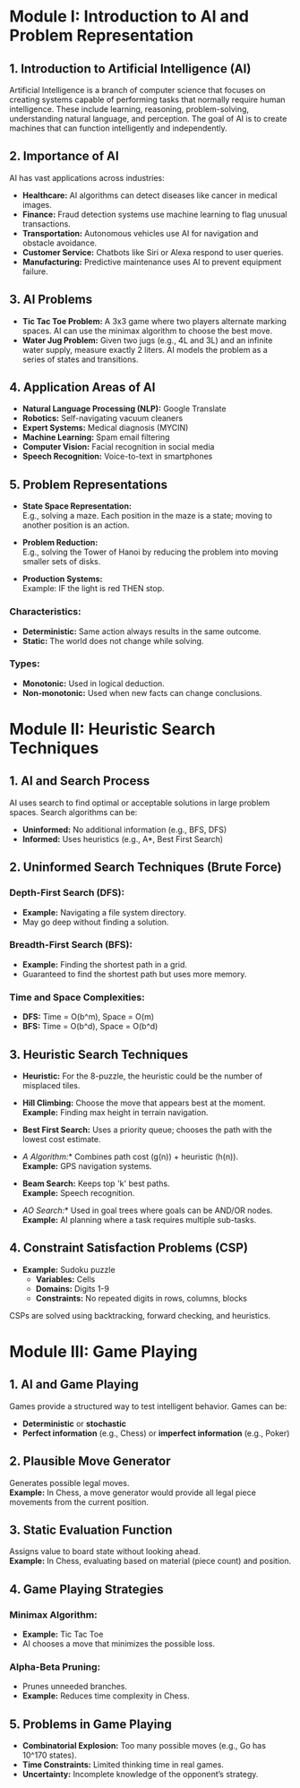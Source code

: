 # Module I: Introduction to AI and Problem Representation

## 1. Introduction to Artificial Intelligence (AI)
Artificial Intelligence is a branch of computer science that focuses on creating systems capable of performing tasks that normally require human intelligence. These include learning, reasoning, problem-solving, understanding natural language, and perception. The goal of AI is to create machines that can function intelligently and independently.

## 2. Importance of AI
AI has vast applications across industries:
- **Healthcare:** AI algorithms can detect diseases like cancer in medical images.
- **Finance:** Fraud detection systems use machine learning to flag unusual transactions.
- **Transportation:** Autonomous vehicles use AI for navigation and obstacle avoidance.
- **Customer Service:** Chatbots like Siri or Alexa respond to user queries.
- **Manufacturing:** Predictive maintenance uses AI to prevent equipment failure.

## 3. AI Problems
- **Tic Tac Toe Problem:** A 3x3 game where two players alternate marking spaces. AI can use the minimax algorithm to choose the best move.
- **Water Jug Problem:** Given two jugs (e.g., 4L and 3L) and an infinite water supply, measure exactly 2 liters. AI models the problem as a series of states and transitions.

## 4. Application Areas of AI
- **Natural Language Processing (NLP):** Google Translate
- **Robotics:** Self-navigating vacuum cleaners
- **Expert Systems:** Medical diagnosis (MYCIN)
- **Machine Learning:** Spam email filtering
- **Computer Vision:** Facial recognition in social media
- **Speech Recognition:** Voice-to-text in smartphones

## 5. Problem Representations
- **State Space Representation:**  
  E.g., solving a maze. Each position in the maze is a state; moving to another position is an action.

- **Problem Reduction:**  
  E.g., solving the Tower of Hanoi by reducing the problem into moving smaller sets of disks.

- **Production Systems:**  
  Example: IF the light is red THEN stop.

### Characteristics:
- **Deterministic:** Same action always results in the same outcome.
- **Static:** The world does not change while solving.

### Types:
- **Monotonic:** Used in logical deduction.
- **Non-monotonic:** Used when new facts can change conclusions.


# Module II: Heuristic Search Techniques

## 1. AI and Search Process
AI uses search to find optimal or acceptable solutions in large problem spaces. Search algorithms can be:
- **Uninformed:** No additional information (e.g., BFS, DFS)
- **Informed:** Uses heuristics (e.g., A*, Best First Search)

## 2. Uninformed Search Techniques (Brute Force)

### Depth-First Search (DFS):
- **Example:** Navigating a file system directory.
- May go deep without finding a solution.

### Breadth-First Search (BFS):
- **Example:** Finding the shortest path in a grid.
- Guaranteed to find the shortest path but uses more memory.

### Time and Space Complexities:
- **DFS:** Time = O(b^m), Space = O(m)
- **BFS:** Time = O(b^d), Space = O(b^d)

## 3. Heuristic Search Techniques
- **Heuristic:** For the 8-puzzle, the heuristic could be the number of misplaced tiles.
  
- **Hill Climbing:** Choose the move that appears best at the moment.  
  **Example:** Finding max height in terrain navigation.

- **Best First Search:** Uses a priority queue; chooses the path with the lowest cost estimate.

- **A* Algorithm:** Combines path cost (g(n)) + heuristic (h(n)).  
  **Example:** GPS navigation systems.

- **Beam Search:** Keeps top 'k' best paths.  
  **Example:** Speech recognition.

- **AO* Search:** Used in goal trees where goals can be AND/OR nodes.  
  **Example:** AI planning where a task requires multiple sub-tasks.

## 4. Constraint Satisfaction Problems (CSP)
- **Example:** Sudoku puzzle
  - **Variables:** Cells
  - **Domains:** Digits 1-9
  - **Constraints:** No repeated digits in rows, columns, blocks

CSPs are solved using backtracking, forward checking, and heuristics.



# Module III: Game Playing

## 1. AI and Game Playing
Games provide a structured way to test intelligent behavior. Games can be:
- **Deterministic** or **stochastic**
- **Perfect information** (e.g., Chess) or **imperfect information** (e.g., Poker)

## 2. Plausible Move Generator
Generates possible legal moves.  
**Example:** In Chess, a move generator would provide all legal piece movements from the current position.

## 3. Static Evaluation Function
Assigns value to board state without looking ahead.  
**Example:** In Chess, evaluating based on material (piece count) and position.

## 4. Game Playing Strategies

### Minimax Algorithm:
- **Example:** Tic Tac Toe
- AI chooses a move that minimizes the possible loss.

### Alpha-Beta Pruning:
- Prunes unneeded branches.
- **Example:** Reduces time complexity in Chess.

## 5. Problems in Game Playing
- **Combinatorial Explosion:** Too many possible moves (e.g., Go has 10^170 states).
- **Time Constraints:** Limited thinking time in real games.
- **Uncertainty:** Incomplete knowledge of the opponent’s strategy.
